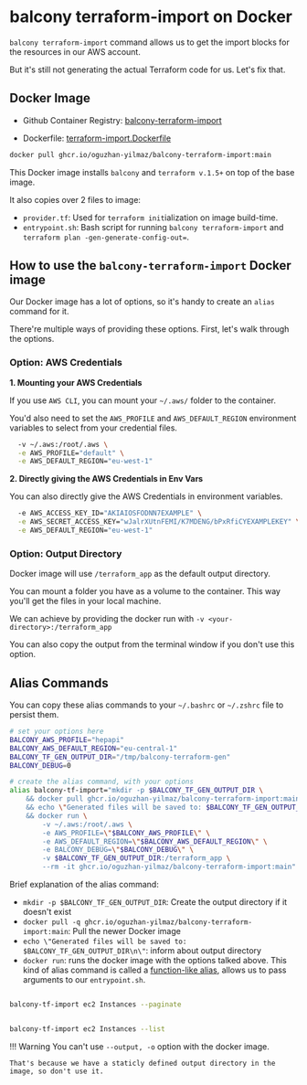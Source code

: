 # balcony terraform-import on Docker


`balcony terraform-import` command allows us to get the import blocks for the resources in our AWS account.

But it's still not generating the actual Terraform code for us. Let's fix that.

## Docker Image

- Github Container Registry: [balcony-terraform-import](https://github.com/oguzhan-yilmaz/balcony/pkgs/container/balcony-terraform-import)

- Dockerfile: [terraform-import.Dockerfile](https://github.com/oguzhan-yilmaz/balcony/blob/main/dockerfiles/terraform-import.Dockerfile)

```bash title="Pull the balcony-terraform-import image"
docker pull ghcr.io/oguzhan-yilmaz/balcony-terraform-import:main
```

This Docker image installs `balcony` and `terraform v.1.5+` on top of the base image.

It also copies over 2 files to image:
- `provider.tf`: Used for `terraform init`ialization on image build-time.
- `entrypoint.sh`: Bash script for running `balcony terraform-import` and `terraform plan -gen-generate-config-out=`.



## How to use the `balcony-terraform-import` Docker image

Our Docker image has a lot of options, so it's handy to create an `alias` command for it.

There're multiple ways of providing these options. First, let's walk through the options.
### Option: AWS Credentials

**1. Mounting your AWS Credentials**

If you use `AWS CLI`, you can mount your `~/.aws/` folder to the container.

You'd also need to set the `AWS_PROFILE` and `AWS_DEFAULT_REGION` environment variables to select from your credential files.


```bash title="Docker options for mounting ~/.aws/ folder to container"
  -v ~/.aws:/root/.aws \
  -e AWS_PROFILE="default" \
  -e AWS_DEFAULT_REGION="eu-west-1"
```

**2. Directly giving the AWS Credentials in Env Vars**

You can also directly give the AWS Credentials in environment variables.

```bash title="AWS Credentials in Environment Variables"
  -e AWS_ACCESS_KEY_ID="AKIAIOSFODNN7EXAMPLE" \
  -e AWS_SECRET_ACCESS_KEY="wJalrXUtnFEMI/K7MDENG/bPxRfiCYEXAMPLEKEY" \
  -e AWS_DEFAULT_REGION="eu-west-1" 
```

### Option: Output Directory

Docker image will use `/terraform_app` as the default output directory. 

You can mount a folder you have as a volume to the container. This way you'll get the files in your local machine.

We can achieve by providing the docker run with `-v <your-directory>:/terraform_app`

You can also copy the output from the terminal window if you don't use this option.

## Alias Commands

You can copy these alias commands to your `~/.bashrc` or `~/.zshrc` file to persist them.

```bash title="Alias with ~.aws/ folder mounted"
# set your options here
BALCONY_AWS_PROFILE="hepapi"
BALCONY_AWS_DEFAULT_REGION="eu-central-1"
BALCONY_TF_GEN_OUTPUT_DIR="/tmp/balcony-terraform-gen"
BALCONY_DEBUG=0

# create the alias command, with your options
alias balcony-tf-import="mkdir -p $BALCONY_TF_GEN_OUTPUT_DIR \
    && docker pull ghcr.io/oguzhan-yilmaz/balcony-terraform-import:main \
    && echo \"Generated files will be saved to: $BALCONY_TF_GEN_OUTPUT_DIR\n\" \
    && docker run \
        -v ~/.aws:/root/.aws \
        -e AWS_PROFILE=\"$BALCONY_AWS_PROFILE\" \
        -e AWS_DEFAULT_REGION=\"$BALCONY_AWS_DEFAULT_REGION\" \
        -e BALCONY_DEBUG=\"$BALCONY_DEBUG\" \
        -v $BALCONY_TF_GEN_OUTPUT_DIR:/terraform_app \
        --rm -it ghcr.io/oguzhan-yilmaz/balcony-terraform-import:main"
```

Brief explanation of the alias command:

- `mkdir -p $BALCONY_TF_GEN_OUTPUT_DIR`: Create the output directory if it doesn't exist
- `docker pull -q ghcr.io/oguzhan-yilmaz/balcony-terraform-import:main`: Pull the newer Docker image 
-  `echo \"Generated files will be saved to: $BALCONY_TF_GEN_OUTPUT_DIR\n\"`: inform about output directory
- `docker run`: runs the docker image with the options talked above. This kind of alias command is called a [function-like alias](https://unix.stackexchange.com/a/330002), allows us to pass arguments to our `entrypoint.sh`.


```bash title="Running the 'balcony-tf-import' alias"

balcony-tf-import ec2 Instances --paginate


balcony-tf-import ec2 Instances --list
```


!!! Warning
    You can't use `--output, -o` option with the docker image. 

    That's because we have a staticly defined output directory in the image, so don't use it.


